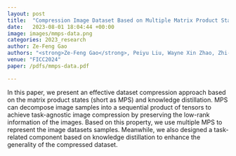 ```yaml
---
layout: post
title:  "Compression Image Dataset Based on Multiple Matrix Product States"
date:   2023-08-01 18:04:44 +00:00
image: images/mmps-data.png
categories: 2023_research
author: Ze-Feng Gao
authors: "<strong>Ze-Feng Gao</strong>, Peiyu Liu, Wayne Xin Zhao, Zhi-Yuan Xie, Ji-Rong Wen and Zhong-Yi Lu"
venue: "FICC2024"
paper: /pdfs/mmps-data.pdf

---
```

In this paper, we present an effective dataset compression approach based on the matrix product states (short as MPS) and
knowledge distillation. MPS can decompose image samples into a sequential product of tensors to achieve task-agnostic image compression by preserving the low-rank information of the images. Based on this property, we use multiple MPS to represent the image datasets samples. Meanwhile, we also designed a task-related component based on knowledge distillation to enhance the generality of the compressed dataset.